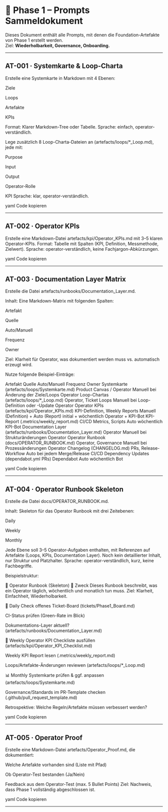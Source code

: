 # 🎯 Phase 1 – Prompts Sammeldokument

Dieses Dokument enthält alle Prompts, mit denen die Foundation-Artefakte von Phase 1 erstellt werden.  
Ziel: **Wiederholbarkeit, Governance, Onboarding.**

---

## AT-001 · Systemkarte & Loop-Charta

Erstelle eine Systemkarte in Markdown mit 4 Ebenen:

Ziele

Loops

Artefakte

KPIs

Format: Klarer Markdown-Tree oder Tabelle.
Sprache: einfach, operator-verständlich.

Lege zusätzlich 8 Loop-Charta-Dateien an (artefacts/loops/*_Loop.md), jede mit:

Purpose

Input

Output

Operator-Rolle

KPI
Sprache: klar, operator-verständlich.

yaml
Code kopieren

---

## AT-002 · Operator KPIs

Erstelle eine Markdown-Datei artefacts/kpi/Operator_KPIs.md mit 3–5 klaren Operator-KPIs.
Format: Tabelle mit Spalten (KPI, Definition, Messmethode, Zielwert).
Sprache: operator-verständlich, keine Fachjargon-Abkürzungen.

yaml
Code kopieren

---

## AT-003 · Documentation Layer Matrix

Erstelle die Datei artefacts/runbooks/Documentation_Layer.md.

Inhalt: Eine Markdown-Matrix mit folgenden Spalten:

Artefakt

Quelle

Auto/Manuell

Frequenz

Owner

Ziel: Klarheit für Operator, was dokumentiert werden muss vs. automatisch erzeugt wird.

Nutze folgende Beispiel-Einträge:

Artefakt	Quelle	Auto/Manuell	Frequenz	Owner
Systemkarte (artefacts/loops/Systemkarte.md)	Product Canvas / Operator	Manuell	bei Änderung der Ziele/Loops	Operator
Loop-Chartas (artefacts/loops/*_Loop.md)	Operator, Ticket Loops	Manuell	bei Loop-Definition oder -Update	Operator
Operator KPIs (artefacts/kpi/Operator_KPIs.md)	KPI-Definition, Weekly Reports	Manuell (Definition) + Auto (Report)	initial + wöchentlich	Operator + KPI-Bot
KPI-Report (.metrics/weekly_report.md)	CI/CD Metrics, Scripts	Auto	wöchentlich	KPI-Bot
Documentation Layer (artefacts/runbooks/Documentation_Layer.md)	Operator	Manuell	bei Strukturänderungen	Operator
Operator Runbook (docs/OPERATOR_RUNBOOK.md)	Operator, Governance	Manuell	bei Prozessänderungen	Operator
Changelog (CHANGELOG.md)	PRs, Release-Workflow	Auto	bei jedem Merge/Release	CI/CD
Dependency Updates (dependabot.yml PRs)	Dependabot	Auto	wöchentlich	Bot

yaml
Code kopieren

---

## AT-004 · Operator Runbook Skeleton

Erstelle die Datei docs/OPERATOR_RUNBOOK.md.

Inhalt: Skeleton für das Operator Runbook mit drei Zeitebenen:

Daily

Weekly

Monthly

Jede Ebene soll 3–5 Operator-Aufgaben enthalten, mit Referenzen auf Artefakte (Loops, KPIs, Documentation Layer).
Noch kein detaillierter Inhalt, nur Struktur und Platzhalter.
Sprache: operator-verständlich, kurz, keine Fachbegriffe.

Beispielstruktur:

📘 Operator Runbook (Skeleton)
🎯 Zweck
Dieses Runbook beschreibt, was ein Operator täglich, wöchentlich und monatlich tun muss.
Ziel: Klarheit, Einfachheit, Wiederholbarkeit.

📅 Daily
 Check offenes Ticket-Board (tickets/Phase1_Board.md)

 CI-Status prüfen (Green-Rate im Blick)

 Dokumentations-Layer aktuell? (artefacts/runbooks/Documentation_Layer.md)

📆 Weekly
 Operator KPI Checkliste ausfüllen (artefacts/kpi/Operator_KPI_Checklist.md)

 Weekly KPI Report lesen (.metrics/weekly_report.md)

 Loops/Artefakte-Änderungen reviewen (artefacts/loops/*_Loop.md)

📊 Monthly
 Systemkarte prüfen & ggf. anpassen (artefacts/loops/Systemkarte.md)

 Governance/Standards im PR-Template checken (.github/pull_request_template.md)

 Retrospektive: Welche Regeln/Artefakte müssen verbessert werden?

yaml
Code kopieren

---

## AT-005 · Operator Proof

Erstelle eine Markdown-Datei artefacts/Operator_Proof.md, die dokumentiert:

Welche Artefakte vorhanden sind (Liste mit Pfad)

Ob Operator-Test bestanden (Ja/Nein)

Feedback aus dem Operator-Test (max. 5 Bullet Points)
Ziel: Nachweis, dass Phase 1 vollständig abgeschlossen ist.

yaml
Code kopieren

---
